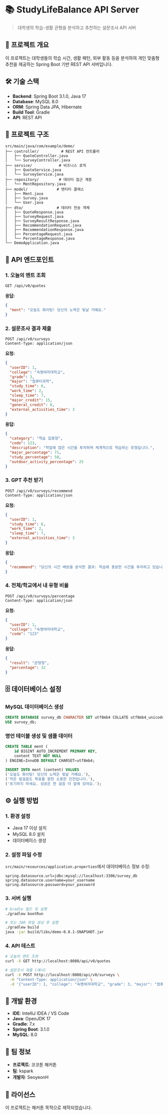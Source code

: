 # 📚 StudyLifeBalance API Server

> 대학생의 학습-생활 균형을 분석하고 추천하는 설문조사 API 서버

## 🎯 프로젝트 개요

이 프로젝트는 대학생들의 학습 시간, 생활 패턴, 외부 활동 등을 분석하여 개인 맞춤형 추천을 제공하는 Spring Boot 기반 REST API 서버입니다.

## 🛠️ 기술 스택

- **Backend**: Spring Boot 3.1.0, Java 17
- **Database**: MySQL 8.0
- **ORM**: Spring Data JPA, Hibernate
- **Build Tool**: Gradle
- **API**: REST API

## 📁 프로젝트 구조

```
src/main/java/com/example/demo/
├── controller/          # REST API 컨트롤러
│   ├── QuoteController.java
│   └── SurveyController.java
├── service/            # 비즈니스 로직
│   ├── QuoteService.java
│   └── SurveyService.java
├── repository/         # 데이터 접근 계층
│   └── MentRepository.java
├── model/             # 엔티티 클래스
│   ├── Ment.java
│   ├── Survey.java
│   └── User.java
├── dto/               # 데이터 전송 객체
│   ├── QuoteResponse.java
│   ├── SurveyRequest.java
│   ├── SurveyResultResponse.java
│   ├── RecommendationRequest.java
│   ├── RecommendationResponse.java
│   ├── PercentageRequest.java
│   └── PercentageResponse.java
└── DemoApplication.java
```

## 🚀 API 엔드포인트

### 1. 오늘의 멘트 조회
```http
GET /api/v0/quotes
```
**응답:**
```json
{
  "ment": "오늘도 화이팅! 당신의 노력은 빛날 거예요."
}
```

### 2. 설문조사 결과 제출
```http
POST /api/v0/surveys
Content-Type: application/json
```
**요청:**
```json
{
  "userID": 1,
  "college": "숙명여자대학교",
  "grade": 3,
  "major": "컴퓨터과학",
  "study_time": 6,
  "work_time": 2,
  "sleep_time": 7,
  "major_credit": 15,
  "general_credit": 6,
  "external_activities_time": 3
}
```
**응답:**
```json
{
  "category": "학습 집중형",
  "code": 123,
  "description": "학업에 많은 시간을 투자하며 체계적으로 학습하는 유형입니다.",
  "major_percentage": 71,
  "study_percentage": 50,
  "outdoor_activity_percentage": 25
}
```

### 3. GPT 추천 받기
```http
POST /api/v0/surveys/recommend
Content-Type: application/json
```
**요청:**
```json
{
  "userID": 1,
  "study_time": 6,
  "work_time": 2,
  "sleep_time": 7,
  "external_activities_time": 3
}
```
**응답:**
```json
{
  "recommend": "당신의 시간 배분을 분석한 결과: 학습에 충분한 시간을 투자하고 있습니다. 충분한 수면을 취하고 있어 좋습니다."
}
```

### 4. 전체/학교에서 내 유형 비율
```http
POST /api/v0/surveys/percentage
Content-Type: application/json
```
**요청:**
```json
{
  "userID": 1,
  "college": "숙명여자대학교",
  "code": "123"
}
```
**응답:**
```json
{
  "result": "균형형",
  "percentage": 32
}
```

## 🗄️ 데이터베이스 설정

### MySQL 데이터베이스 생성
```sql
CREATE DATABASE survey_db CHARACTER SET utf8mb4 COLLATE utf8mb4_unicode_ci;
USE survey_db;
```

### 명언 테이블 생성 및 샘플 데이터
```sql
CREATE TABLE ment (
    id BIGINT AUTO_INCREMENT PRIMARY KEY,
    content TEXT NOT NULL
) ENGINE=InnoDB DEFAULT CHARSET=utf8mb4;

INSERT INTO ment (content) VALUES 
('오늘도 화이팅! 당신의 노력은 빛날 거예요.'),
('작은 발걸음도 목표를 향한 소중한 진전입니다.'),
('포기하지 마세요. 성공은 한 걸음 더 앞에 있어요.');
```

## ⚙️ 실행 방법

### 1. 환경 설정
- Java 17 이상 설치
- MySQL 8.0 설치
- 데이터베이스 생성

### 2. 설정 파일 수정
`src/main/resources/application.properties`에서 데이터베이스 정보 수정:
```properties
spring.datasource.url=jdbc:mysql://localhost:3306/survey_db
spring.datasource.username=your_username
spring.datasource.password=your_password
```

### 3. 서버 실행
```bash
# Gradle 빌드 및 실행
./gradlew bootRun

# 또는 JAR 파일 생성 후 실행
./gradlew build
java -jar build/libs/demo-0.0.1-SNAPSHOT.jar
```

### 4. API 테스트
```bash
# 오늘의 멘트 조회
curl -X GET http://localhost:8080/api/v0/quotes

# 설문조사 제출 (예시)
curl -X POST http://localhost:8080/api/v0/surveys \
  -H "Content-Type: application/json" \
  -d '{"userID": 1, "college": "숙명여자대학교", "grade": 3, "major": "컴퓨터과학", "study_time": 6, "work_time": 2, "sleep_time": 7, "major_credit": 15, "general_credit": 6, "external_activities_time": 3}'
```

## 🔧 개발 환경

- **IDE**: IntelliJ IDEA / VS Code
- **Java**: OpenJDK 17
- **Gradle**: 7.x
- **Spring Boot**: 3.1.0
- **MySQL**: 8.0

## 👥 팀 정보

- **프로젝트**: 코코톤 해커톤
- **팀**: kspark
- **개발자**: SeoyeonH

## 📄 라이선스

이 프로젝트는 해커톤 목적으로 제작되었습니다.
